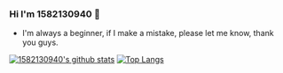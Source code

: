 ### Hi I'm 1582130940 👋
 * I'm always a beginner, if I make a mistake, please let me know, thank you guys.

[![1582130940's github stats](https://github-readme-stats.vercel.app/api?username=1582130940&show_icons=true&include_all_commits=true)](https://github.com/1582130940)
[![Top Langs](https://github-readme-stats.vercel.app/api/top-langs/?username=1582130940&layout=compact)](https://github.com/1582130940)
